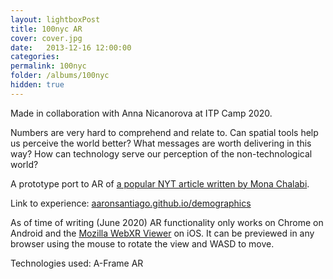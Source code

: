 ```yaml
---
layout: lightboxPost
title: 100nyc AR
cover: cover.jpg
date:   2013-12-16 12:00:00
categories: 
permalink: 100nyc
folder: /albums/100nyc
hidden: true
---
```


Made in collaboration with Anna Nicanorova at ITP Camp 2020.
<!--more-->
Numbers are very hard to comprehend and relate to.
Can spatial tools help us perceive the world better?
What messages are worth delivering in this way?
How can technology serve our perception of the non-technological world?

A prototype port to AR of [a popular NYT article written by Mona Chalabi](https://www.nytimes.com/interactive/2020/06/11/multimedia/coronavirus-new-york-inequality.html).

Link to experience: [aaronsantiago.github.io/demographics](https://aaronsantiago.github.io/demographics/)

As of time of writing (June 2020) AR functionality only works on Chrome on Android and the [Mozilla WebXR Viewer](https://apps.apple.com/us/app/webxr-viewer/id1295998056) on iOS.
It can be previewed in any browser using the mouse to rotate the view and WASD to move.

Technologies used: A-Frame AR
